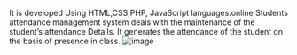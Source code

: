 It is developed Using HTML,CSS,PHP, JavaScript languages.online Students attendance  management system deals with the maintenance of the student’s attendance Details. It generates the attendance of the student on the basis of presence in class.
![image](https://user-images.githubusercontent.com/73771821/211132262-6e5be850-da5b-43bd-bc2e-87fbf1c6a3ee.png)
